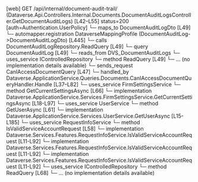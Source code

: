 [web] GET /api/internal/document-audit-trail/  (Dataverse.Api.Controllers.Internal.Documents.DocumentAuditLogsController.GetDocumentAuditLogs)  [L42–L55] status=200 [auth=Authentication.UserPolicy]
  └─ maps_to DocumentAuditLogDto [L49]
    └─ automapper.registration DataverseMappingProfile (DocumentAuditLog->DocumentAuditLogDto) [L445]
  └─ calls DocumentAuditLogRepository.ReadQuery [L49]
  └─ query DocumentAuditLog [L49]
    └─ reads_from DVS_DocumentAuditLogs
  └─ uses_service IControlledRepository<DocumentAuditLog>
    └─ method ReadQuery [L49]
      └─ ... (no implementation details available)
  └─ sends_request CanIAccessDocumentQuery [L47]
    └─ handled_by Dataverse.ApplicationService.Queries.Documents.CanIAccessDocumentQueryHandler.Handle [L37–L82]
      └─ uses_service FirmSettingsService
        └─ method GetCurrentSettingsAsync [L66]
          └─ implementation Dataverse.ApplicationService.Services.FirmSettingsService.GetCurrentSettingsAsync [L18-L97]
      └─ uses_service UserService
        └─ method GetUserAsync [L61]
          └─ implementation Dataverse.ApplicationService.Services.UserService.GetUserAsync [L15-L185]
      └─ uses_service RequestInfoService
        └─ method IsValidServiceAccountRequest [L58]
          └─ implementation Dataverse.Services.Features.RequestInfoService.IsValidServiceAccountRequest [L11-L92]
          └─ implementation Dataverse.Services.Features.RequestInfoService.IsValidServiceAccountRequest [L11-L92]
          └─ implementation Dataverse.Services.Features.RequestInfoService.IsValidServiceAccountRequest [L11-L92]
      └─ uses_service IControlledRepository<Document>
        └─ method ReadQuery [L68]
          └─ ... (no implementation details available)

